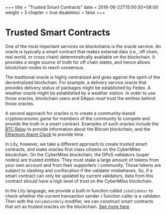 +++
title = "Trusted Smart Contracts"
date = 2018-06-22T15:00:50+08:00
weight = 3
chapter = true
disabletoc = false
+++

# Trusted Smart Contracts

One of the most important services on blockchains is the oracle service. An oracle is typically a smart contract that makes external data (i.e., off chain, real world, or cross chain) determinstically available on the blockchain. It provides a single source of truth for off chain states, and hence allows blockchain nodes to reach consensus.

The traditional oracle is highly centralized and goes against the spirit of the decentralized blockchain. For example, a delivery service oracle that provides delivery status of packages might be established by Fedex. A weather oracle might be established by a weather station. In order to use those oracles, blockchain users and DApps must trust the entities behind those oracles.

A second approach for oracles is to create a community-based cryptoeconomic game for members of the community to compete and provide the truth in a smart contract. Examples of such oracles include the [BTC Relay](http://btcrelay.org/) to provide information about the Bitcoin blockchain, and the [Ethereum Alarm Clock](https://www.ethereum-alarm-clock.com/) to provide time.

In Lity, however, we take a different approach to create trusted smart contracts, and make oracles first class citizens on the CyberMiles blockchain. On the CyberMiles blockchain, the DPoS validators (super nodes) are trusted entities. They must stake a large amount of tokens from your own account and from their supporters / community. Those tokens are subject to slashing and confiscation if the validator misbehaves. So, if a smart contract can only be updated by current validators, data from this contract should have a high level of trust on the CyberMiles blockchain.

In the Lity language, we provide a built-in function called `isValidator` to check whether the current transaction sender / function caller is a validator. Then with the `ValidatorOnly` modifier, we can construct smart contracts that act as trusted oracles on the blockchain. [See more here](https://lity.readthedocs.io/en/latest/validator-only-contract.html#validator-only-contract).
